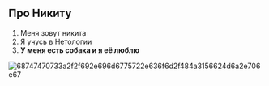 ## Про Никиту
1. Меня зовут никита
2. Я учусь в Нетологии
3. **У меня есть собака и я её люблю**




![68747470733a2f2f692e696d6775722e636f6d2f484a3156624d6a2e706e67](https://github.com/ProkopovichNikita/About-me/assets/161918820/7e32180b-c433-4d6c-829e-04cc9bd56e67)
